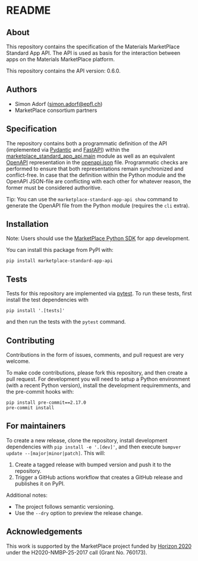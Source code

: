 # README

## About

This repository contains the specification of the Materials MarketPlace Standard App API.
The API is used as basis for the interaction between apps on the Materials MarketPlace platform.

This repository contains the API version: 0.6.0.

## Authors

- Simon Adorf (simon.adorf@epfl.ch)
- MarketPlace consortium partners

## Specification

The repository contains both a programmatic definition of the API (implemented via [Pydantic](https://pydantic-docs.helpmanual.io/) and [FastAPI](https://fastapi.tiangolo.com/)) within the [marketplace_standard_app_api.main](marketplace_standard_app_api/__main__.py) module as well as an equivalent [OpenAPI](https://www.openapis.org/) representation in the [openapi.json](openapi.json) file.
Programmatic checks are performed to ensure that both representations remain synchronized and conflict-free.
In case that the definition within the Python module and the OpenAPI JSON-file are conflicting with each other for whatever reason, the former must be considered authoritive.

Tip: You can use the `marketplace-standard-app-api show` command to generate the OpenAPI file from the Python module (requires the `cli` extra).

## Installation

Note: Users should use the [MarketPlace Python SDK](https://github.com/materials-marketplace/python-sdk) for app development.

You can install this package from PyPI with:
```console
pip install marketplace-standard-app-api
```

## Tests

Tests for this repository are implemented via [pytest](https://pytest.org/).
To run these tests, first install the test dependencies with
```console
pip install '.[tests]'
```
and then run the tests with the `pytest` command.

## Contributing

Contributions in the form of issues, comments, and pull request are very welcome.

To make code contributions, please fork this repository, and then create a pull request.
For development you will need to setup a Python environment (with a recent Python version), install the development requiremments, and the pre-commit hooks with:
```console
pip install pre-commit==2.17.0
pre-commit install
```

## For maintainers

To create a new release, clone the repository, install development dependencies with `pip install -e '.[dev]'`, and then execute `bumpver update --[major|minor|patch]`.
This will:

  1. Create a tagged release with bumped version and push it to the repository.
  2. Trigger a GitHub actions workflow that creates a GitHub release and publishes it on PyPI.

Additional notes:

  - The project follows semantic versioning.
  - Use the `--dry` option to preview the release change.

## Acknowledgements

This work is supported by the MarketPlace project funded by [Horizon 2020](https://ec.europa.eu/programmes/horizon2020/) under the H2020-NMBP-25-2017 call (Grant No. 760173).
